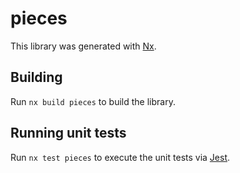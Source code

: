 # pieces

This library was generated with [Nx](https://nx.dev).

## Building

Run `nx build pieces` to build the library.

## Running unit tests

Run `nx test pieces` to execute the unit tests via [Jest](https://jestjs.io).
